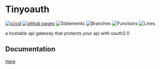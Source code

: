 # Tinyoauth

[![ci/cd](https://github.com/DevecorSoft/tinyoauth/actions/workflows/ci.yml/badge.svg)](https://github.com/DevecorSoft/tinyoauth/actions/workflows/ci.yml)
[![github pages](https://github.com/DevecorSoft/tinyoauth/actions/workflows/pages.yml/badge.svg)](https://github.com/DevecorSoft/tinyoauth/actions/workflows/pages.yml)
![Statements](https://img.shields.io/badge/statements-100%25-brightgreen.svg?style=flat)
![Branches](https://img.shields.io/badge/branches-100%25-brightgreen.svg?style=flat)
![Functions](https://img.shields.io/badge/functions-100%25-brightgreen.svg?style=flat)
![Lines](https://img.shields.io/badge/lines-100%25-brightgreen.svg?style=flat)

a hostable api gateway that protects your api with oauth2.0

## Documentation

[Here](https://devecorsoft.github.io/tinyoauth/)

